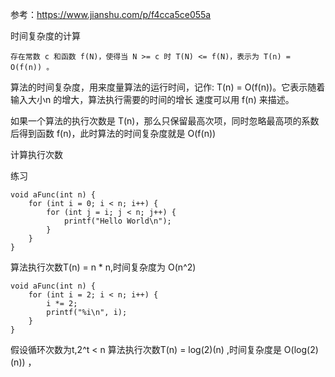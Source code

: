 参考：https://www.jianshu.com/p/f4cca5ce055a

时间复杂度的计算

    存在常数 c 和函数 f(N)，使得当 N >= c 时 T(N) <= f(N)，表示为 T(n) = O(f(n)) 。

算法的时间复杂度，用来度量算法的运行时间，记作: T(n) = O(f(n))。它表示随着 输入大小n 的增大，算法执行需要的时间的增长
速度可以用 f(n) 来描述。

如果一个算法的执行次数是 T(n)，那么只保留最高次项，同时忽略最高项的系数后得到函数 f(n)，此时算法的时间复杂度就是 O(f(n))

计算执行次数   

练习

```
void aFunc(int n) {
    for (int i = 0; i < n; i++) {
        for (int j = i; j < n; j++) {
            printf("Hello World\n");
        }
    }
}
```

算法执行次数T(n) = n * n,时间复杂度为 O(n^2)

```
void aFunc(int n) {
    for (int i = 2; i < n; i++) {
        i *= 2;
        printf("%i\n", i);
    }
}
```
假设循环次数为t,2^t < n 算法执行次数T(n) = log(2)(n) ,时间复杂度是  O(log(2)(n)) ， 
